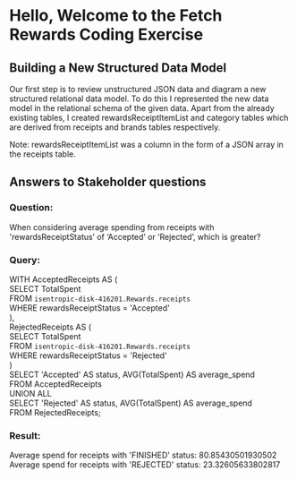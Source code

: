 # Hello, Welcome to the Fetch Rewards Coding Exercise

## Building a New Structured Data Model
Our first step is to review unstructured JSON data and diagram a new structured relational data model. To do this I represented the new data model in the relational schema of the given data. Apart from the already existing tables, I created rewardsReceiptItemList and category tables which are derived from receipts and brands tables respectively.

Note: rewardsReceiptItemList was a column in the form of a JSON array in the receipts table.

## Answers to Stakeholder questions

### Question: 
When considering average spending from receipts with 'rewardsReceiptStatus’ of ‘Accepted’ or ‘Rejected’, which is greater?
### Query:
WITH AcceptedReceipts AS (  
    SELECT TotalSpent  
    FROM `isentropic-disk-416201.Rewards.receipts`  
    WHERE rewardsReceiptStatus = 'Accepted'  
),  
RejectedReceipts AS (  
    SELECT TotalSpent  
    FROM `isentropic-disk-416201.Rewards.receipts`  
    WHERE rewardsReceiptStatus = 'Rejected'  
)  
SELECT 'Accepted' AS status, AVG(TotalSpent) AS average_spend  
FROM AcceptedReceipts  
UNION ALL  
SELECT 'Rejected' AS status, AVG(TotalSpent) AS average_spend  
FROM RejectedReceipts;  

### Result: 
Average spend for receipts with 'FINISHED' status: 80.85430501930502  
Average spend for receipts with 'REJECTED' status: 23.32605633802817
